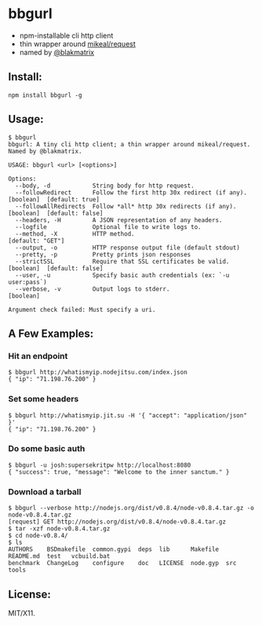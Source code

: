 # bbgurl

* npm-installable cli http client
* thin wrapper around [mikeal/request](https://github.com/mikeal/request)
* named by [@blakmatrix](https://github.com/blakmatrix)

## Install:

    npm install bbgurl -g

## Usage:

```
$ bbgurl
bbgurl: A tiny cli http client; a thin wrapper around mikeal/request. Named by @blakmatrix.

USAGE: bbgurl <url> [<options>]

Options:
  --body, -d            String body for http request.                      
  --followRedirect      Follow the first http 30x redirect (if any).         [boolean]  [default: true]
  --followAllRedirects  Follow *all* http 30x redirects (if any).            [boolean]  [default: false]
  --headers, -H         A JSON representation of any headers.              
  --logfile             Optional file to write logs to.                    
  --method, -X          HTTP method.                                         [default: "GET"]
  --output, -o          HTTP response output file (default stdout)         
  --pretty, -p          Pretty prints json responses
  --strictSSL           Require that SSL certificates be valid.              [boolean]  [default: false]
  --user, -u            Specify basic auth credentials (ex: `-u user:pass`)
  --verbose, -v         Output logs to stderr.                               [boolean]

Argument check failed: Must specify a uri.
```

## A Few Examples:

### Hit an endpoint

```
$ bbgurl http://whatismyip.nodejitsu.com/index.json
{ "ip": "71.198.76.200" }
```

### Set some headers

```
$ bbgurl http://whatismyip.jit.su -H '{ "accept": "application/json" }'
{ "ip": "71.198.76.200" }
```

### Do some basic auth

```
$ bbgurl -u josh:supersekritpw http://localhost:8080
{ "success": true, "message": "Welcome to the inner sanctum." }
```

### Download a tarball

```
$ bbgurl --verbose http://nodejs.org/dist/v0.8.4/node-v0.8.4.tar.gz -o node-v0.8.4.tar.gz
[request] GET http://nodejs.org/dist/v0.8.4/node-v0.8.4.tar.gz
$ tar -xzf node-v0.8.4.tar.gz 
$ cd node-v0.8.4/
$ ls
AUTHORS    BSDmakefile  common.gypi  deps  lib      Makefile  README.md  test   vcbuild.bat
benchmark  ChangeLog    configure    doc   LICENSE  node.gyp  src        tools
```

## License:

MIT/X11.

